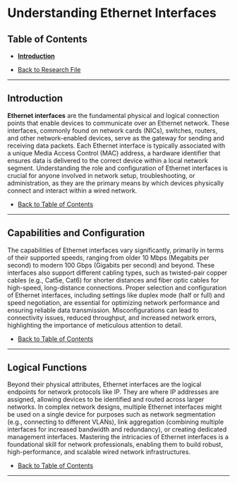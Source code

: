 # Understanding Ethernet Interfaces

## Table of Contents
- [**Introduction**](#introduction)

- [Back to Research File](../research.md)

---

## Introduction

**Ethernet interfaces** are the fundamental physical and logical connection points that enable devices to communicate over an Ethernet network. These interfaces, commonly found on network cards (NICs), switches, routers, and other network-enabled devices, serve as the gateway for sending and receiving data packets. Each Ethernet interface is typically associated with a unique Media Access Control (MAC) address, a hardware identifier that ensures data is delivered to the correct device within a local network segment. Understanding the role and configuration of Ethernet interfaces is crucial for anyone involved in network setup, troubleshooting, or administration, as they are the primary means by which devices physically connect and interact within a wired network.

- [Back to Table of Contents](#table-of-contents)

---

## Capabilities and Configuration

The capabilities of Ethernet interfaces vary significantly, primarily in terms of their supported speeds, ranging from older 10 Mbps (Megabits per second) to modern 100 Gbps (Gigabits per second) and beyond. These interfaces also support different cabling types, such as twisted-pair copper cables (e.g., Cat5e, Cat6) for shorter distances and fiber optic cables for high-speed, long-distance connections. Proper selection and configuration of Ethernet interfaces, including settings like duplex mode (half or full) and speed negotiation, are essential for optimizing network performance and ensuring reliable data transmission. Misconfigurations can lead to connectivity issues, reduced throughput, and increased network errors, highlighting the importance of meticulous attention to detail.

- [Back to Table of Contents](#table-of-contents)

---

## Logical Functions

Beyond their physical attributes, Ethernet interfaces are the logical endpoints for network protocols like IP. They are where IP addresses are assigned, allowing devices to be identified and routed across larger networks. In complex network designs, multiple Ethernet interfaces might be used on a single device for purposes such as network segmentation (e.g., connecting to different VLANs), link aggregation (combining multiple interfaces for increased bandwidth and redundancy), or creating dedicated management interfaces. Mastering the intricacies of Ethernet interfaces is a foundational skill for network professionals, enabling them to build robust, high-performance, and scalable wired network infrastructures.

- [Back to Table of Contents](#table-of-contents)

---
